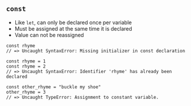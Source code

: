 ## `const`

* Like `let`, can only be declared once per variable
* Must be assigned at the same time it is declared
* Value can not be reassigned

```
const rhyme
// => Uncaught SyntaxError: Missing initializer in const declaration

const rhyme = 1
const rhyme = 2
// => Uncaught SyntaxError: Identifier 'rhyme' has already been declared

const other_rhyme = "buckle my shoe"
other_rhyme = 3
// => Uncaught TypeError: Assignment to constant variable.
```

